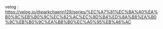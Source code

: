 velog : https://velog.io/@parkchaerin129/series/%EC%A7%81%EC%BA%A0%EA%B0%9C%EB%B0%9C%EC%82%AC%EC%9D%B4%ED%8A%B8%EA%B0%9C%EB%B0%9C%EA%B8%B0%EC%A0%95%EB%A6%AC
